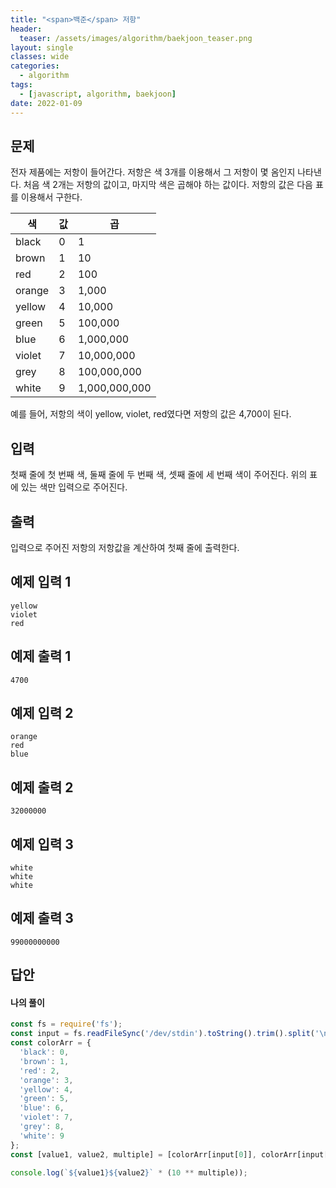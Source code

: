 ```yaml
---
title: "<span>백준</span> 저항"
header:
  teaser: /assets/images/algorithm/baekjoon_teaser.png
layout: single
classes: wide
categories:
  - algorithm
tags:
  - [javascript, algorithm, baekjoon]
date: 2022-01-09
---
```


## 문제
전자 제품에는 저항이 들어간다. 저항은 색 3개를 이용해서 그 저항이 몇 옴인지 나타낸다. 처음 색 2개는 저항의 값이고, 마지막 색은 곱해야 하는 값이다. 저항의 값은 다음 표를 이용해서 구한다.

|색|값|곱|
|-|-|-|
|black|0|1|
|brown|1|10|
|red|2|100|
|orange|3|1,000|
|yellow|4|10,000|
|green|5|100,000|
|blue|6|1,000,000|
|violet|7|10,000,000|
|grey|8|100,000,000|
|white|9|1,000,000,000|

예를 들어, 저항의 색이 yellow, violet, red였다면 저항의 값은 4,700이 된다.

## 입력
첫째 줄에 첫 번째 색, 둘째 줄에 두 번째 색, 셋째 줄에 세 번째 색이 주어진다. 위의 표에 있는 색만 입력으로 주어진다.

## 출력
입력으로 주어진 저항의 저항값을 계산하여 첫째 줄에 출력한다.

## 예제 입력 1
```
yellow
violet
red
```

## 예제 출력 1
```
4700
```

## 예제 입력 2
```
orange
red
blue
```

## 예제 출력 2
```
32000000
```

## 예제 입력 3
```
white
white
white
```

## 예제 출력 3
```
99000000000
```

## 답안
#### 나의 풀이
```javascript
const fs = require('fs');
const input = fs.readFileSync('/dev/stdin').toString().trim().split('\n');
const colorArr = {
  'black': 0,
  'brown': 1,
  'red': 2,
  'orange': 3,
  'yellow': 4,
  'green': 5,
  'blue': 6,
  'violet': 7,
  'grey': 8,
  'white': 9
};
const [value1, value2, multiple] = [colorArr[input[0]], colorArr[input[1]], colorArr[input[2]]];

console.log(`${value1}${value2}` * (10 ** multiple));
```